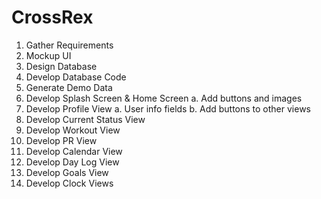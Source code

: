 CrossRex
========

1. Gather Requirements
2. Mockup UI
3. Design Database
4. Develop Database Code
5. Generate Demo Data
6. Develop Splash Screen & Home Screen
	a. Add buttons and images
7. Develop Profile View
	a. User info fields
	b. Add buttons to other views
8. Develop Current Status View
9. Develop Workout View
10. Develop PR View
11. Develop Calendar View
12. Develop Day Log View
13. Develop Goals View
14. Develop Clock Views
